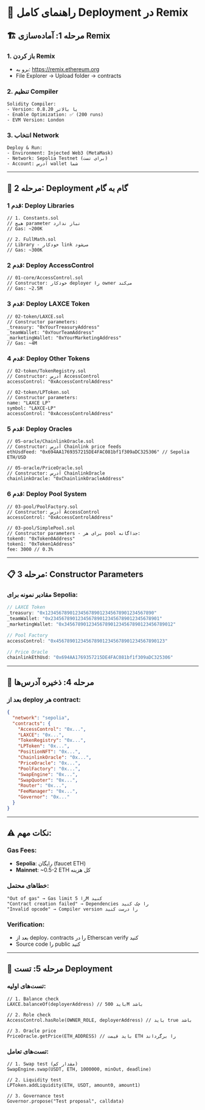# 📖 راهنمای کامل Deployment در Remix

## 🏗️ **مرحله 1: آماده‌سازی Remix**

### 1. باز کردن Remix
- برو به: https://remix.ethereum.org
- File Explorer → Upload folder → contracts

### 2. تنظیم Compiler
```
Solidity Compiler:
- Version: 0.8.20 یا بالاتر
- Enable Optimization: ✅ (200 runs)
- EVM Version: London
```

### 3. انتخاب Network
```
Deploy & Run:
- Environment: Injected Web3 (MetaMask)
- Network: Sepolia Testnet (برای تست)
- Account: آدرس wallet شما
```

---

## 🚀 **مرحله 2: Deployment گام به گام**

### **قدم 1: Deploy Libraries**
```solidity
// 1. Constants.sol
// هیچ parameter نیاز ندارد
// Gas: ~200K

// 2. FullMath.sol  
// Library - خودکار link می‌شود
// Gas: ~300K
```

### **قدم 2: Deploy AccessControl**
```solidity
// 01-core/AccessControl.sol
// Constructor: خودکار deployer را owner می‌کند
// Gas: ~2.5M
```

### **قدم 3: Deploy LAXCE Token**
```solidity
// 02-token/LAXCE.sol
// Constructor parameters:
_treasury: "0xYourTreasuryAddress"
_teamWallet: "0xYourTeamAddress" 
_marketingWallet: "0xYourMarketingAddress"
// Gas: ~4M
```

### **قدم 4: Deploy Other Tokens**
```solidity
// 02-token/TokenRegistry.sol
// Constructor: آدرس AccessControl
accessControl: "0xAccessControlAddress"

// 02-token/LPToken.sol  
// Constructor parameters:
name: "LAXCE LP"
symbol: "LAXCE-LP"
accessControl: "0xAccessControlAddress"
```

### **قدم 5: Deploy Oracles**
```solidity
// 05-oracle/ChainlinkOracle.sol
// Constructor: آدرس Chainlink price feeds
ethUsdFeed: "0x694AA1769357215DE4FAC081bf1f309aDC325306" // Sepolia ETH/USD

// 05-oracle/PriceOracle.sol
// Constructor: آدرس ChainlinkOracle
chainlinkOracle: "0xChainlinkOracleAddress"
```

### **قدم 6: Deploy Pool System**
```solidity
// 03-pool/PoolFactory.sol
// Constructor: آدرس AccessControl
accessControl: "0xAccessControlAddress"

// 03-pool/SimplePool.sol
// Constructor parameters - برای هر pool جداگانه:
token0: "0xToken0Address"
token1: "0xToken1Address" 
fee: 3000 // 0.3%
```

---

## 📋 **مرحله 3: Constructor Parameters**

### **مقادیر نمونه برای Sepolia:**
```javascript
// LAXCE Token
_treasury: "0x1234567890123456789012345678901234567890"
_teamWallet: "0x2345678901234567890123456789012345678901"
_marketingWallet: "0x3456789012345678901234567890123456789012"

// Pool Factory
accessControl: "0x4567890123456789012345678901234567890123"

// Price Oracle
chainlinkEthUsd: "0x694AA1769357215DE4FAC081bf1f309aDC325306"
```

---

## 💾 **مرحله 4: ذخیره آدرس‌ها**

### بعد از deploy هر contract:
```json
{
  "network": "sepolia",
  "contracts": {
    "AccessControl": "0x...",
    "LAXCE": "0x...",
    "TokenRegistry": "0x...",
    "LPToken": "0x...",
    "PositionNFT": "0x...",
    "ChainlinkOracle": "0x...",
    "PriceOracle": "0x...",
    "PoolFactory": "0x...",
    "SwapEngine": "0x...",
    "SwapQuoter": "0x...",
    "Router": "0x...",
    "FeeManager": "0x...",
    "Governor": "0x..."
  }
}
```

---

## ⚠️ **نکات مهم:**

### Gas Fees:
- **Sepolia**: رایگان (faucet ETH)
- **Mainnet**: ~0.5-2 ETH کل هزینه

### خطاهای محتمل:
```
"Out of gas" → Gas limit را 5M کنید
"Contract creation failed" → Dependencies را چک کنید
"Invalid opcode" → Compiler version را درست کنید
```

### Verification:
- بعد از deploy، contracts را در Etherscan verify کنید
- Source code را public کنید

---

## 🔧 **مرحله 5: تست Deployment**

### تست‌های اولیه:
```solidity
// 1. Balance check
LAXCE.balanceOf(deployerAddress) // باید 500M باشد

// 2. Role check  
AccessControl.hasRole(OWNER_ROLE, deployerAddress) // باید true باشد

// 3. Oracle price
PriceOracle.getPrice(ETH_ADDRESS) // باید قیمت ETH را برگرداند
```

### تست‌های تعامل:
```solidity
// 1. Swap test (مقدار کم)
SwapEngine.swap(USDT, ETH, 1000000, minOut, deadline)

// 2. Liquidity test
LPToken.addLiquidity(ETH, USDT, amount0, amount1)

// 3. Governance test
Governor.propose("Test proposal", calldata)
```